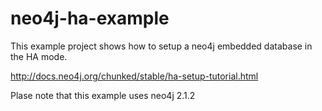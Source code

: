 neo4j-ha-example
================

This example project shows how to setup a neo4j embedded database in the HA mode.

http://docs.neo4j.org/chunked/stable/ha-setup-tutorial.html

Plase note that this example uses neo4j 2.1.2 
